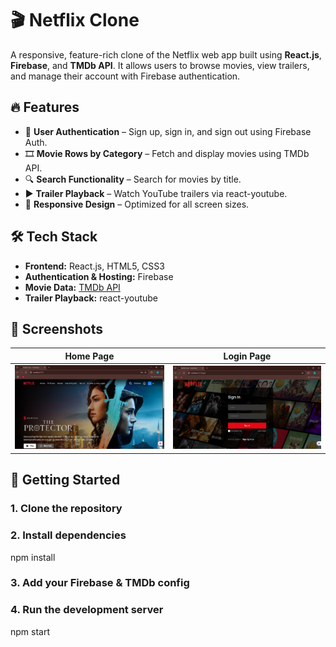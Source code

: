 # 🎬 Netflix Clone

A responsive, feature-rich clone of the Netflix web app built using **React.js**, **Firebase**, and **TMDb API**. It allows users to browse movies, view trailers, and manage their account with Firebase authentication.

## 🔥 Features

- 🔐 **User Authentication** – Sign up, sign in, and sign out using Firebase Auth.
- 🎞️ **Movie Rows by Category** – Fetch and display movies using TMDb API.
- 🔍 **Search Functionality** – Search for movies by title.
- ▶️ **Trailer Playback** – Watch YouTube trailers via react-youtube.
- 📱 **Responsive Design** – Optimized for all screen sizes.

## 🛠️ Tech Stack

- **Frontend:** React.js, HTML5, CSS3
- **Authentication & Hosting:** Firebase
- **Movie Data:** [TMDb API](https://www.themoviedb.org/)
- **Trailer Playback:** react-youtube

## 📸 Screenshots

| Home Page | Login Page | 
|-----------|------------|
| ![Home](./screenshots/Home.png) | ![Login](./screenshots/Login.png) | 

## 🚀 Getting Started

### 1. Clone the repository


### 2. Install dependencies

 npm install

### 3. Add your Firebase & TMDb config

### 4. Run the development server

 npm start
